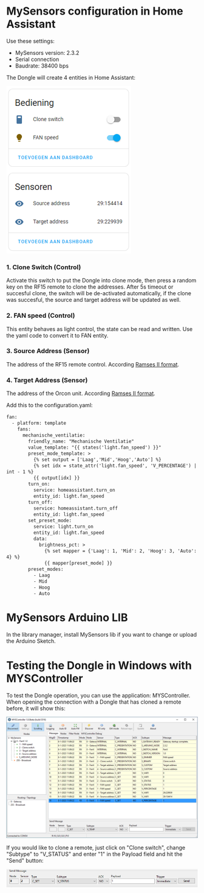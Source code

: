 # MySensors configuration in Home Assistant
Use these settings:
- MySensors version: 2.3.2
- Serial connection
- Baudrate: 38400 bps

The Dongle will create 4 entities in Home Assistant:

![entities](https://github.com/Marcelh1/fanx/blob/main/images/ha_entities_ramses.png)

### 1. Clone Switch (Control)
Activate this switch to put the Dongle into clone mode, then press a random key on the RF15 remote to clone the addresses. After 5s timeout or succesful clone, the switch will be de-activated automatically, if the clone was succesful, the source and target address will be updated as well.
### 2. FAN speed (Control)
This entity behaves as light control, the state can be read and written. Use the yaml code to convert it to FAN entity.
### 3. Source Address (Sensor)
The address of the RF15 remote control. According [Ramses II format](https://github.com/zxdavb/ramses_protocol/wiki/Decoding-Data-Fields#device-ids).
### 4. Target Address (Sensor)
The address of the Orcon unit. According [Ramses II format](https://github.com/zxdavb/ramses_protocol/wiki/Decoding-Data-Fields#device-ids).


Add this to the configuration.yaml:
```
fan:
  - platform: template
    fans:
      mechanische_ventilatie:
        friendly_name: "Mechanische Ventilatie"
        value_template: "{{ states('light.fan_speed') }}"
        preset_mode_template: >
          {% set output = ['Laag','Mid','Hoog','Auto'] %}
          {% set idx = state_attr('light.fan_speed', 'V_PERCENTAGE') | int - 1 %}
          {{ output[idx] }}
        turn_on:
          service: homeassistant.turn_on
          entity_id: light.fan_speed
        turn_off:
          service: homeassistant.turn_off
          entity_id: light.fan_speed
        set_preset_mode:
          service: light.turn_on
          entity_id: light.fan_speed
          data:
            brightness_pct: >
              {% set mapper = {'Laag': 1, 'Mid': 2, 'Hoog': 3, 'Auto': 4} %}
              {{ mapper[preset_mode] }}
        preset_modes:
          - Laag
          - Mid
          - Hoog
          - Auto
```

# MySensors Arduino LIB
In the library manager, install MySensors lib if you want to change or upload the Arduino Sketch.

# Testing the Dongle in Windows with MYSController
To test the Dongle operation, you can use the application: MYSController. When opening the connection with a Dongle that has cloned a remote before, it will show this:

![MYSController](https://github.com/Marcelh1/fanx/blob/main/images/myscontroller.png)

If you would like to clone a remote, just click on "Clone switch", change "Subtype" to "V_STATUS" and enter "1" in the Payload field and hit the "Send" button:

![Clone settings](https://github.com/Marcelh1/fanx/blob/main/images/clone_settings.png)

